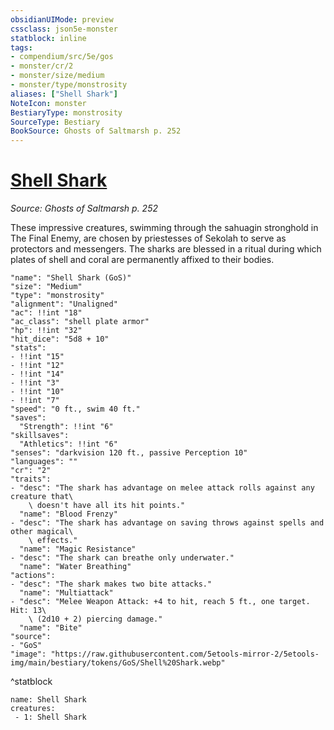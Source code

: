 ```yaml
---
obsidianUIMode: preview
cssclass: json5e-monster
statblock: inline
tags:
- compendium/src/5e/gos
- monster/cr/2
- monster/size/medium
- monster/type/monstrosity
aliases: ["Shell Shark"]
NoteIcon: monster
BestiaryType: monstrosity
SourceType: Bestiary
BookSource: Ghosts of Saltmarsh p. 252
---
```

# [Shell Shark](2-Mechanics\CLI\bestiary\monstrosity/shell-shark-gos.md)
*Source: Ghosts of Saltmarsh p. 252*  

These impressive creatures, swimming through the sahuagin stronghold in The Final Enemy, are chosen by priestesses of Sekolah to serve as protectors and messengers. The sharks are blessed in a ritual during which plates of shell and coral are permanently affixed to their bodies.

```statblock
"name": "Shell Shark (GoS)"
"size": "Medium"
"type": "monstrosity"
"alignment": "Unaligned"
"ac": !!int "18"
"ac_class": "shell plate armor"
"hp": !!int "32"
"hit_dice": "5d8 + 10"
"stats":
- !!int "15"
- !!int "12"
- !!int "14"
- !!int "3"
- !!int "10"
- !!int "7"
"speed": "0 ft., swim 40 ft."
"saves":
  "Strength": !!int "6"
"skillsaves":
  "Athletics": !!int "6"
"senses": "darkvision 120 ft., passive Perception 10"
"languages": ""
"cr": "2"
"traits":
- "desc": "The shark has advantage on melee attack rolls against any creature that\
    \ doesn't have all its hit points."
  "name": "Blood Frenzy"
- "desc": "The shark has advantage on saving throws against spells and other magical\
    \ effects."
  "name": "Magic Resistance"
- "desc": "The shark can breathe only underwater."
  "name": "Water Breathing"
"actions":
- "desc": "The shark makes two bite attacks."
  "name": "Multiattack"
- "desc": "Melee Weapon Attack: +4 to hit, reach 5 ft., one target. Hit: 13\
    \ (2d10 + 2) piercing damage."
  "name": "Bite"
"source":
- "GoS"
"image": "https://raw.githubusercontent.com/5etools-mirror-2/5etools-img/main/bestiary/tokens/GoS/Shell%20Shark.webp"
```
^statblock

```encounter-table
name: Shell Shark
creatures:
 - 1: Shell Shark
```